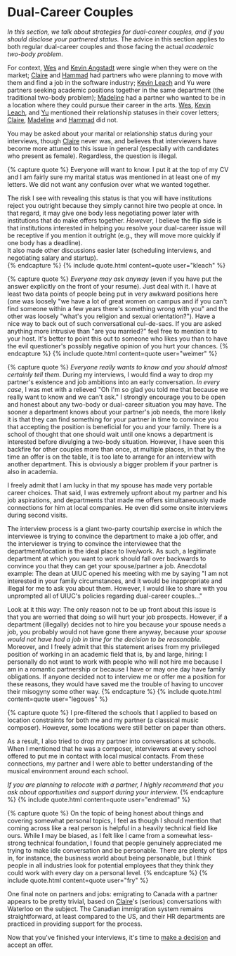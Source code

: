 # Dual-Career Couples

*In this section, we talk about strategies for dual-career couples, and if
you should disclose your partnered status.* 
The advice in this section applies to both regular dual-career couples and those
facing the actual *academic two-body problem*.

For context, [Wes](/grad-job-guide/about#authors) and 
[Kevin Angstadt](/grad-job-guide/about#authors)
were single when they were on the market; [Claire](/grad-job-guide/about#authors) 
and [Hammad](/grad-job-guide/about#authors) 
had partners who were
planning to move with them and find a job in the software industry; [Kevin Leach](/grad-job-guide/about#authors)
and Yu were partners seeking academic positions together in
the same department (the traditional two-body problem); 
[Madeline](/grad-job-guide/about#authors) had a partner who wanted to be in a location where
they could pursue their career in the arts.  [Wes](/grad-job-guide/about#authors), [Kevin Leach](/grad-job-guide/about#authors), and [Yu](/grad-job-guide/about#authors)
mentioned their relationship statuses in their cover letters; 
[Claire](/grad-job-guide/about#authors), [Madeline](/grad-job-guide/about#authors) 
and 
[Hammad](/grad-job-guide/about#authors)
did not. 

You may be asked about your marital or relationship status during your
interviews, though [Claire](/grad-job-guide/about#authors) never was, and believes that interviewers have become more attuned to this issue in general (especially with candidates who present as female).  Regardless,
the question is illegal. 

{% capture quote %}
Everyone will want to know.  I put it at the top of my CV and I am
fairly sure my marital status was mentioned in at least one of my
letters.  We did not want any confusion over what we wanted together.  

The risk I see with revealing this status is that you will have
institutions reject you outright because they simply cannot hire two
people at once.   In that regard, it may give one body less negotiating
power later with institutions that do make offers together.  *However*,
I believe the flip side is that institutions interested in helping you
resolve your dual-career issue will be receptive if you mention it
outright (e.g., they will move more quickly if one body has a deadline).  
It also made other discussions easier later (scheduling
interviews, and negotiating salary and startup).  
{% endcapture %}
{% include quote.html content=quote user="kleach" %}

{% capture quote %}
*Everyone may ask anyway* (even if you have put the answer
explicitly on the front of your resume). Just deal with it. I have at least two
data points of people being put in very awkward positions here (one was loosely
"we have a lot of great women on campus and if you can't find someone within a
few years there's something wrong with you" and the other was loosely "what's
you religion and sexual orientation?"). Have a nice way to back out of such
conversational cul-de-sacs. If you are asked anything more intrusive than "are
you married?"  feel free to mention it to your host. It's better to point this
out to someone who likes you than to have the evil questioner's possibly
negative opinion of you hurt your chances.
{% endcapture %}
{% include quote.html content=quote user="weimer" %}

{% capture quote %}
*Everyone really wants to know and you should
almost certainly tell them.*  During my interviews, I would
find a way to drop my partner's existence and job ambitions into an early
conversation. *In every case*, I was met with a relieved "Oh I'm so glad
you told me that because we really want to know and we can't ask."  I strongly
encourage you to be open and honest about any two-body or dual-career situation
you may have.  The sooner a department knows about your partner's job needs, the
more likely it is that they can find something for your partner in time to
convince you that accepting the position is beneficial for you and your family.
There is a school of thought that one should wait until one knows a department
is interested before divulging a two-body situation.  However, I have seen this
backfire for other couples more than once, at multiple places, in that by the time an offer is on
the table, it is too late to arrange for an interview with another department.
This is obviously a bigger problem if your partner is also in academia.

I freely admit that I am lucky in that my spouse has made very portable career
choices.  That said, I was extremely upfront about my partner and his job
aspirations, and departments that made me offers simultaneously made connections
for him at local companies.  He even did some onsite interviews during second
visits.

The interview process is a giant two-party courtship exercise in which the
interviewee is trying to convince the department to make a job offer, and the
interviewer is trying to convince the interviewee that the department/location
is the ideal place to live/work.  As such, a legitimate department at which you
want to work should fall over backwards to convince you that they can get your
spouse/partner a job.  Anecdotal example: The dean at UIUC opened his meeting
with me by saying "I am not interested in your family circumstances, and it
would be inappropriate and illegal for me to ask you about them.  However, I
would like to share with you unprompted all of UIUC's policies regarding
dual-career couples..."

Look at it this way: The only reason not to be up front about this issue is that
you are worried that doing so will hurt your job prospects.  However, if a
department (illegally) decides not to hire you because your spouse needs a job,
you probably would not have gone there anyway, because
*your spouse would not have had a job in time for the decision to be
reasonable.* Moreover, and I freely admit that this statement arises from my
privileged position of working in an academic field that is, by and large,
hiring: I personally do not want to work with people who will not hire me
because I am in a romantic partnership or because I have or may one day have
family obligations. If anyone decided not to interview me or offer me a
position for these reasons, they would have saved me the trouble of having to
uncover their misogyny some other way.
{% endcapture %}
{% include quote.html content=quote user="legoues" %}

{% capture quote %}
I pre-filtered the schools that I applied to based on location constraints for
both me and my partner (a classical music composer). However, some locations
were still better on paper than others.

As a result, I also tried to drop my partner into conversations at schools. 
When I mentioned that he was a composer, 
interviewers at every school offered to put me in contact with
local musical contacts. From these connections, my partner and I were able to better
understanding of the musical environment around each school.

*If you are planning to relocate with a partner, I highly recommend that you ask
about opportunities and support during your interview.*
{% endcapture %}
{% include quote.html content=quote user="endremad" %}

{% capture quote %}
On the topic of being honest about things and covering somewhat personal topics,
I feel as though I should mention that coming across like a real person is
helpful in a heavily technical field like ours.  While I may be biased, as I
felt like I came from a somewhat less-strong technical foundation, I found that
people genuinely appreciated me trying to make idle conversation and be
personable.  There are plenty of tips in, for instance, the business world about
being personable, but I think people in all industries look for potential
employees that they think they could work with every day on a personal level.
{% endcapture %}
{% include quote.html content=quote user="fry" %}

One final note on partners and jobs: emigrating to Canada with a partner appears
to be pretty trivial, based on [Claire](/grad-job-guide/about#authors)'s (serious) conversations with Waterloo on
the subject.  The Canadian immigration system remains straightforward, at least compared to
the US, and their HR departments are practiced in
providing support for the process.

Now that you've finished your interviews, it's time to [make a decision](/grad-job-guide/deciding)
and accept an offer.
